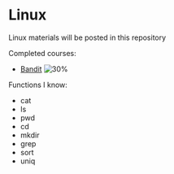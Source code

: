 # Linux
Linux materials will be posted in this repository

Completed courses: 
* [Bandit](https://overthewire.org/wargames/bandit/)        ![30%](https://progress-bar.dev/30)


Functions I know: 
- cat
- ls 
- pwd
- cd
- mkdir 
- grep
- sort 
- uniq

